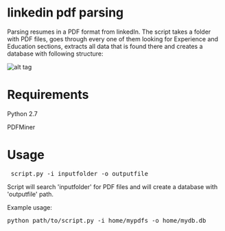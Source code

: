 linkedin pdf parsing
====================

Parsing resumes in a PDF format from linkedIn.
The script takes a folder with PDF files, goes through every one of them looking for Experience and Education sections, extracts all data that is found there and creates a database with following structure:

![alt tag](https://cloud.githubusercontent.com/assets/2708297/5460886/97e635dc-8577-11e4-869c-fe1e3ea08a85.png)
            
Requirements
============
Python 2.7

PDFMiner

Usage
============
<pre> script.py -i inputfolder -o outputfile
</pre>
Script will search 'inputfolder' for PDF files and will create a database with 'outputfile' path.

Example usage:
<pre>
python path/to/script.py -i home/mypdfs -o home/mydb.db
</pre>

